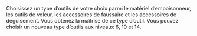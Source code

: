 ﻿---
id: subclass_scheming_conspirator_fr.md#outils-peu-recommandables
name: Outils peu recommandables
---
Choisissez un type d’outils de votre choix parmi le matériel d’empoisonneur, les outils de voleur, les accessoires de faussaire et les accessoires de déguisement. Vous obtenez la maîtrise de ce type d’outil. Vous pouvez choisir un nouveau type d’outils aux niveaux 6, 10 et 14.

